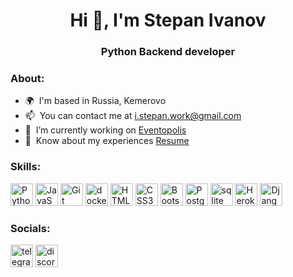 <h1 align="center">Hi 👋, I'm Stepan Ivanov</h1>
<h3 align="center">Python Backend developer</h3>


<h3 align="left">About:</h3>

* 🌍  I'm based in Russia, Kemerovo
* 📫  You can contact me at [i.stepan.work@gmail.com](mailto:i.stepan.work@gmail.com)
* 🚀  I’m currently working on [Eventopolis](http://github.com/steqa/eventopolis)
* 📄  Know about my experiences [Resume](https://docs.google.com/document/d/1fhxjyKMH_i63sjHhBTYSssLlSKTeC0H4JO0Ss_jIaAA/edit)

<h3 align="left">Skills:</h3>
<p align="left">
<a href="https://www.python.org/" target="_blank" rel="noreferrer"><img src="https://github.com/steqa/readme_icons/blob/main/python.ico" width="36" height="36" alt="Python" /></a>
<a href="https://developer.mozilla.org/en-US/docs/Web/JavaScript" target="_blank" rel="noreferrer"><img src="https://raw.githubusercontent.com/danielcranney/readme-generator/main/public/icons/skills/javascript-colored.svg" width="36" height="36" alt="JavaScript" /></a>
<a href="https://git-scm.com/" target="_blank" rel="noreferrer"><img src="https://raw.githubusercontent.com/danielcranney/readme-generator/main/public/icons/skills/git-colored.svg" width="36" height="36" alt="Git" /></a>
<a href="https://www.docker.com" target="_blank" rel="noreferrer"><img src="https://github.com/steqa/readme_icons/blob/main/docker.ico" width="36" height="36" alt="docker" /></a>
<a href="https://developer.mozilla.org/en-US/docs/Glossary/HTML5" target="_blank" rel="noreferrer"><img src="https://raw.githubusercontent.com/danielcranney/readme-generator/main/public/icons/skills/html5-colored.svg" width="36" height="36" alt="HTML5" /></a>
<a href="https://www.w3.org/TR/CSS/#css" target="_blank" rel="noreferrer"><img src="https://raw.githubusercontent.com/danielcranney/readme-generator/main/public/icons/skills/css3-colored.svg" width="36" height="36" alt="CSS3" /></a>
<a href="https://getbootstrap.com/" target="_blank" rel="noreferrer"><img src="https://raw.githubusercontent.com/danielcranney/readme-generator/main/public/icons/skills/bootstrap-colored.svg" width="36" height="36" alt="Bootstrap" /></a>
<a href="https://www.postgresql.org/" target="_blank" rel="noreferrer"><img src="https://github.com/steqa/readme_icons/blob/main/postgresql.ico" width="36" height="36" alt="PostgreSQL" /></a>
<a href="https://www.sqlite.org/" target="_blank" rel="noreferrer"><img src="https://github.com/steqa/readme_icons/blob/main/sqlite.ico" width="36" height="36" alt="sqlite" /></a>
<a href="https://www.heroku.com/" target="_blank" rel="noreferrer"><img src="https://raw.githubusercontent.com/danielcranney/readme-generator/main/public/icons/skills/heroku-colored.svg" width="36" height="36" alt="Heroku" /></a>
<a href="https://www.djangoproject.com/" target="_blank" rel="noreferrer"><img src="https://github.com/steqa/readme_icons/blob/main/django.ico" width="36" height="36" alt="Django" /></a>
</p>

<h3 align="left">Socials:</h3>
<p align="left">
<a href="https://t.me/steqaa/" target="_blank" rel="noreferrer"><img src="https://github.com/steqa/readme_icons/blob/main/telegram.ico" width="36" height="36" alt="telegram" /></a>
<a href="https://discord.com/users/steqa#4307" target="_blank" rel="noreferrer"><img src="https://raw.githubusercontent.com/danielcranney/readme-generator/main/public/icons/socials/discord.svg" width="36" height="36" alt="discord" /></a>
</p>
